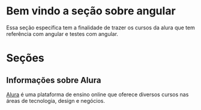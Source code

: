 # Bem vindo a seção sobre angular

Essa seção específica tem a finalidade de trazer os cursos da alura que tem referência com angular e testes com angular.

# Seções

## Informações sobre Alura

[Alura](https://www.alura.com.br/) é uma plataforma de ensino online que oferece diversos cursos nas áreas de tecnologia, design e negócios.
